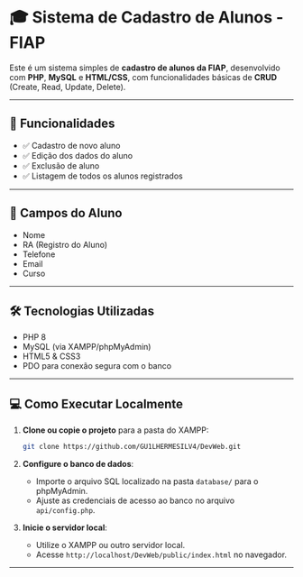# 🎓 Sistema de Cadastro de Alunos - FIAP

Este é um sistema simples de **cadastro de alunos da FIAP**, desenvolvido com **PHP**, **MySQL** e **HTML/CSS**, com funcionalidades básicas de **CRUD** (Create, Read, Update, Delete).

---

## 🚀 Funcionalidades

- ✅ Cadastro de novo aluno
- ✅ Edição dos dados do aluno
- ✅ Exclusão de aluno
- ✅ Listagem de todos os alunos registrados

---

## 🧾 Campos do Aluno

- Nome
- RA (Registro do Aluno)
- Telefone
- Email
- Curso

---

## 🛠️ Tecnologias Utilizadas

- PHP 8
- MySQL (via XAMPP/phpMyAdmin)
- HTML5 & CSS3
- PDO para conexão segura com o banco

---

## 💻 Como Executar Localmente

1. **Clone ou copie o projeto** para a pasta do XAMPP:
   ```bash
   git clone https://github.com/GU1LHERMESILV4/DevWeb.git
   ```

2. **Configure o banco de dados**:
   - Importe o arquivo SQL localizado na pasta `database/` para o phpMyAdmin.
   - Ajuste as credenciais de acesso ao banco no arquivo `api/config.php`.

3. **Inicie o servidor local**:
   - Utilize o XAMPP ou outro servidor local.
   - Acesse `http://localhost/DevWeb/public/index.html` no navegador.

---
